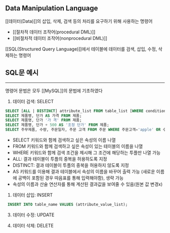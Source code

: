 ## Data Manipulation Language

[[데이터(Data)]]의 삽입, 삭제, 검색 등의 처리를 요구하기 위해 사용하는 명령어
+ [[절차적 데이터 조작어(procedural DML)]]
+ [[비절차적 데이터 조작어(nonprocedural DML)]]

[[SQL(Structured Query Language)]]에서 테이블에 데이터를 검색, 삽입, 수정, 삭제하는 명령어

## SQL문 예시
---
명령어 문법은 모두 [[MySQL]]의 문법에 기초하였다
1. 데이터 검색: SELECT
 ```sql
 SELECT [ALL | DISTINCT] attribute_list FROM table_list [WHERE conditions];
 SELECT 제품명, 단가 AS 가격 FROM 제품;
 SELECT 제품명, 단가 '가 격' FROM 제품;
 SELECT 제품명, 단가 + 500 AS '조정 단가' FROM 제품;
 SELECT 주무제품, 수량, 주문일자, 주문 고객 FROM 주문 WHERE 주문고객='apple' OR 수량 >= '15';
 ```
   + SELECT 키워드와 함께 검색하고 싶은 속성의 이름 나열
   + FROM 키워드와 함께 검색하고 싶은 속성이 있는 테이블의 이름을 나열
   + WHERE 키워드와 함께 검색 조건을 제시해 그 조건에 해당하는 투플만 나열 가능
   + ALL: 결과 테이블이 투플의 중복을 허용하도록 지정
   + DISTINCT: 결과 테이블이 투플의 중복을 허용하지 않도록 지정
   + AS 키워드를 이용해 결과 테이블에서 속성의 이름을 바꾸어 출력 가능 (새로운 이름에 공백이 포함된 경우 따음표를 통해 입력해야함), 생략 가능
   + 속성의 이름과 산술 연산자를 통해 계산된 결과값을 보여줄 수 있음(원본 값 변경x)

1. 데이터 삽입: INSERT
```sql
 INSERT INTO table_name VALUES (attribute_value_list);
 ```
3. 데이터 수정: UPDATE
	
4. 데이터 삭제: DELETE

